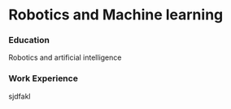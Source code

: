 # Robotics and Machine learning

### Education
Robotics and artificial intelligence

### Work Experience
sjdfakl
